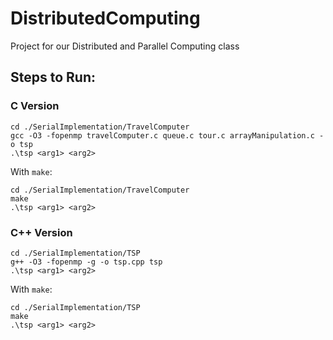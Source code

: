 # DistributedComputing

Project for our Distributed and Parallel Computing class 


## Steps to Run:
### C Version
```
cd ./SerialImplementation/TravelComputer
gcc -O3 -fopenmp travelComputer.c queue.c tour.c arrayManipulation.c -o tsp
.\tsp <arg1> <arg2>
```

With `make`:
```
cd ./SerialImplementation/TravelComputer
make
.\tsp <arg1> <arg2>
```
 
### C++ Version
```
cd ./SerialImplementation/TSP
g++ -O3 -fopenmp -g -o tsp.cpp tsp 
.\tsp <arg1> <arg2>
```

With `make`:
```
cd ./SerialImplementation/TSP
make
.\tsp <arg1> <arg2>
```